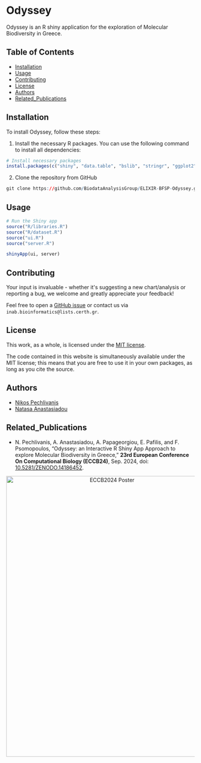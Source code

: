 # Odyssey

Odyssey is an R shiny application for the exploration of Molecular Biodiversity in Greece.


## Table of Contents

- [Installation](#installation)
- [Usage](#usage)
- [Contributing](#contributing)
- [License](#license)
- [Authors](#authors)
- [Related_Publications](#related_publications)

## Installation

To install Odyssey, follow these steps:
1. Install the necessary R packages. You can use the following command to install all dependencies:

```r
# Install necessary packages
install.packages(c("shiny", "data.table", "bslib", "stringr", "ggplot2", "paletteer", "reactable", "lubridate", "leaflet", "leaflet.extras", "htmltools", "echarts4r", "crosstalk"))
```
2. Clone the repository from GitHub

```r
git clone https://github.com/BiodataAnalysisGroup/ELIXIR-BFSP-Odyssey.git
```

## Usage
```r
# Run the Shiny app
source("R/libraries.R")
source("R/dataset.R")
source("ui.R")
source("server.R")

shinyApp(ui, server)

```

## Contributing
Your input is invaluable - whether it's suggesting a new chart/analysis or reporting a bug, we welcome and greatly appreciate your feedback! 

Feel free to open a [GitHub issue](https://github.com/npechl/MBioG/issues) or contact us via `inab.bioinformatics@lists.certh.gr`.


## License
This work, as a whole, is licensed under the [MIT license](https://github.com/npechl/MBioG/blob/main/LICENSE).

The code contained in this website is simultaneously available under the MIT license; this means that you are free to use it in your own packages, as long as you cite the source.

## Authors
- [Nikos Pechlivanis](https://github.com/npechl)
- [Natasa Anastasiadou](https://github.com/NatAnastas)

## Related_Publications
- N. Pechlivanis, A. Anastasiadou, A. Papageorgiou, E. Pafilis, and F. Psomopoulos, “Odyssey: an Interactive R Shiny App Approach to explore Molecular Biodiversity in Greece,” **23rd European Conference On Computational Biology (ECCB24)**, Sep. 2024, doi: [10.5281/ZENODO.14186452](https://zenodo.org/records/14186453).

<div align='center'>
<img src="https://github.com/natanast/odyssey/blob/main/pic/ECCB2024_poster.png" alt="ECCB2024 Poster" style="height: 750px; width:550px;"/>
</div>
